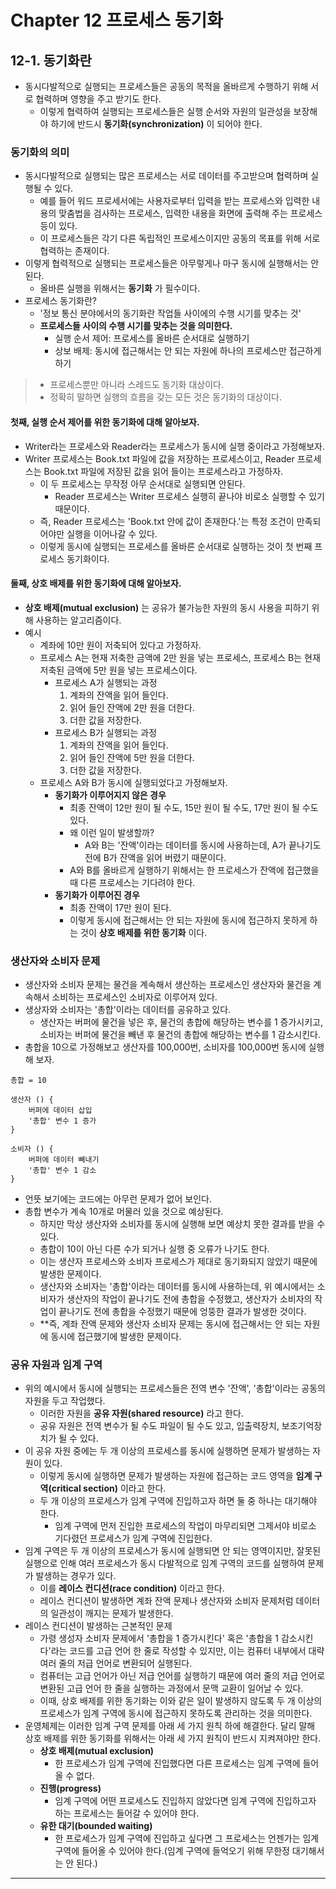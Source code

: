 # Chapter 12 프로세스 동기화
## 12-1. 동기화란
- 동시다발적으로 실행되는 프로세스들은 공동의 목적을 올바르게 수행하기 위해 서로 협력하며 영향을 주고 받기도 한다.
  - 이렇게 협력하여 실행되는 프로세스들은 실행 순서와 자원의 일관성을 보장해야 하기에 반드시 **동기화(synchronization)** 이 되어야 한다.

### 동기화의 의미
- 동시다발적으로 실행되는 많은 프로세스는 서로 데이터를 주고받으며 협력하며 실행될 수 있다.
  - 예를 들어 워드 프로세서에는 사용자로부터 입력을 받는 프로세스와 입력한 내용의 맞춤법을 검사하는 프로세스, 입력한 내용을 화면에 출력해 주는 프로세스 등이 있다.
  - 이 프로세스들은 각기 다른 독립적인 프로세스이지만 공동의 목표를 위해 서로 협력하는 존재이다.
- 이렇게 협력적으로 실행되는 프로세스들은 아무렇게나 마구 동시에 실행해서는 안된다.
  - 올바른 실행을 위해서는 **동기화** 가 필수이다.
- 프로세스 동기화란?
  - '정보 통신 분야에서의 동기화란 작업들 사이에의 수행 시기를 맞추는 것'
  - **프로세스들 사이의 수행 시기를 맞추는 것을 의미한다.**
    - 실행 순서 제어: 프로세스를 올바른 순서대로 실행하기
    - 상보 배제: 동시에 접근해서는 안 되는 자원에 하나의 프로세스만 접근하게 하기
> - 프로세스뿐만 아니라 스레드도 동기화 대상이다.
> - 정확히 말하면 실행의 흐름을 갖는 모든 것은 동기화의 대상이다.
 
#### 첫째, 실행 순서 제어를 위한 동기화에 대해 알아보자.
- Writer라는 프로세스와 Reader라는 프로세스가 동시에 실행 중이라고 가정해보자.
- Writer 프로세스는 Book.txt 파일에 값을 저장하는 프로세스이고, Reader 프로세스는 Book.txt 파일에 저장된 값을 읽어 들이는 프로세스라고 가정하자.
  - 이 두 프로세스는 무작정 아무 순서대로 실행되면 안된다.
    - Reader 프로세스는 Writer 프로세스 실행히 끝나야 비로소 실행할 수 있기 때문이다.
  - 즉, Reader 프로세스는 'Book.txt 안에 값이 존재한다.'는 특정 조건이 만족되어야만 실행을 이어나갈 수 있다.
  - 이렇게 동시에 실행되는 프로세스를 올바른 순서대로 실행하는 것이 첫 번째 프로세스 동기화이다.

#### 둘째, 상호 배제를 위한 동기화에 대해 알아보자.
- **상호 배제(mutual exclusion)** 는 공유가 불가능한 자원의 동시 사용을 피하기 위해 사용하는 알고리즘이다.
- 예시
  - 계좌에 10만 원이 저축되어 있다고 가정하자.
  - 프로세스 A는 현재 저축한 금액에 2만 원을 넣는 프로세스, 프로세스 B는 현재 저축된 금액에 5만 원을 넣는 프로세스이다.
    - 프로세스 A가 실행되는 과정
      1. 계좌의 잔액을 읽어 들인다.
      2. 읽어 들인 잔액에 2만 원을 더한다.
      3. 더한 값을 저장한다.
    - 프로세스 B가 실행되는 과정
      1. 계좌의 잔액을 읽어 들인다.
      2. 읽어 들인 잔액에 5만 원을 더한다.
      3. 더한 값을 저장한다.
  - 프로세스 A와 B가 동시에 실행되었다고 가정해보자.
    - **동기화가 이루어지지 않은 경우**
      - 최종 잔액이 12만 원이 될 수도, 15만 원이 될 수도, 17만 원이 될 수도 있다.
      - 왜 이런 일이 발생할까?
        - A와 B는 '잔액'이라는 데이터를 동시에 사용하는데, A가 끝나기도 전에 B가 잔액을 읽어 버렸기 때문이다.
      - A와 B를 올바르게 실행하기 위해서는 한 프로세스가 잔액에 접근했을 때 다른 프로세스는 기다려야 한다.
    - **동기화가 이루어진 경우**
      - 최종 잔액이 17만 원이 된다.
      - 이렇게 동시에 접근해서는 안 되는 자원에 동시에 접근하지 못하게 하는 것이 **상호 배제를 위한 동기화** 이다.

### 생산자와 소비자 문제
- 생산자와 소비자 문제는 물건을 계속해서 생산하는 프로세스인 생산자와 물건을 계속해서 소비하는 프로세스인 소비자로 이루어져 있다.
- 생상자와 소비자는 '총합'이라는 데이터를 공유하고 있다.
  - 생산자는 버퍼에 물건을 넣은 후, 물건의 총합에 해당하는 변수를 1 증가시키고, 소비자는 버퍼에 물건을 빼낸 후 물건의 총합에 해당하는 변수를 1 감소시킨다.
- 총합을 10으로 가정해보고 생산자를 100,000번, 소비자를 100,000번 동시에 실행해 보자.
```text
총합 = 10

생산자 () {
    버퍼에 데이터 삽입
    '총합' 변수 1 증가
}

소비자 () {
    버퍼에 데이터 빼내기
    '총합' 변수 1 감소
}
```
  - 언뜻 보기에는 코드에는 아무런 문제가 없어 보인다.
  - 총합 변수가 계속 10개로 머물러 있을 것으로 예상된다.
    - 하지만 막상 생산자와 소비자를 동시에 실행해 보면 예상치 못한 결과를 받을 수 있다.
    - 총합이 10이 아닌 다른 수가 되거나 실행 중 오류가 나기도 한다.
    - 이는 생산자 프로세스와 소비자 프로세스가 제대로 동기화되지 않았기 때문에 발생한 문제이다.
    - 생산자와 소비자는 '총합'이라는 데이터를 동시에 사용하는데, 위 예시에서는 소비자가 생산자의 작업이 끝나기도 전에 총합을 수정했고, 생산자가 소비자의 작업이 끝나기도 전에 총합을 수정했기 때문에 엉뚱한 결과가 발생한 것이다.
    - **즉, 계좌 잔액 문제와 생산자 소비자 문제는 동시에 접근해서는 안 되는 자원에 동시에 접근했기에 발생한 문제이다.

### 공유 자원과 임계 구역
- 위의 예시에서 동시에 실행되는 프로세스들은 전역 변수 '잔액', '총합'이라는 공동의 자원을 두고 작업했다.
  - 이러한 자원을 **공유 자원(shared resource)** 라고 한다.
  - 공유 자원은 전역 변수가 될 수도 파일이 될 수도 있고, 입출력장치, 보조기억장치가 될 수 있다.
- 이 공유 자원 중에는 두 개 이상의 프로세스를 동시에 실행하면 문제가 발생하는 자원이 있다.
  - 이렇게 동시에 실행하면 문제가 발생하는 자원에 접근하는 코드 영역을 **임계 구역(critical section)** 이라고 한다.
  - 두 개 이상의 프로세스가 임계 구역에 진입하고자 하면 둘 중 하나는 대기해야 한다.
    - 임계 구역에 먼저 진입한 프로세스의 작업이 마무리되면 그제서야 비로소 기다렸던 프로세스가 임계 구역에 진입한다.
- 임계 구역은 두 개 이상의 프로세스가 동시에 실행되면 안 되는 영역이지만, 잘못된 실행으로 인해 여러 프로세스가 동시 다발적으로 임계 구역의 코드를 실행하여 문제가 발생하는 경우가 있다.
  - 이를 **레이스 컨디션(race condition)** 이라고 한다.
  - 레이스 컨디션이 발생하면 계좌 잔액 문제나 생산자와 소비자 문제처럼 데이터의 일관성이 깨지는 문제가 발생한다.
- 레이스 컨디션이 발생하는 근본적인 문제
  - 가령 생성자 소비자 문제에서 '총합을 1 증가시킨다' 혹은 '총합을 1 감소시킨다'라는 코드를 고급 언어 한 줄로 작성할 수 있지만, 이는 컴퓨터 내부에서 대략 여러 줄의 저급 언어로 변환되어 실행된다.
  - 컴퓨터는 고급 언어가 아닌 저급 언어를 실행하기 때문에 여러 줄의 저급 언어로 변환된 고급 언어 한 줄을 실행하는 과정에서 문맥 교환이 일어날 수 있다.
  - 이때, 상호 배제를 위한 동기화는 이와 같은 일이 발생하지 않도록 두 개 이상의 프로세스가 임계 구역에 동시에 접근하지 못하도록 관리하는 것을 의미한다.
- 운영체제는 이러한 임계 구역 문제를 아래 세 가지 원칙 하에 해결한다. 달리 말해 상호 배제를 위한 동기화를 위해서는 아래 세 가지 원칙이 반드시 지켜져야만 한다.
  - **상호 배제(mutual exclusion)**
    - 한 프로세스가 임계 구역에 진입했다면 다른 프로세스는 임계 구역에 들어올 수 없다.
  - **진행(progress)**
    - 임계 구역에 어떤 프로세스도 진입하지 않았다면 임계 구역에 진입하고자 하는 프로세스는 들어갈 수 있어야 한다.
  - **유한 대기(bounded waiting)**
    - 한 프로세스가 임계 구역에 진입하고 싶다면 그 프로세스는 언젠가는 임계 구역에 들어올 수 있어야 한다.(임계 구역에 들억오기 위해 무한정 대기해서는 안 된다.)

---